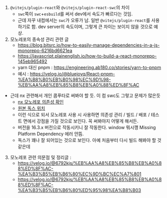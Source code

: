 1. `@vitejs/plugin-react`와 `@vitejs/plugin-react-swc`의 차이
   - `swc`쪽이 `swc`+`esbuild`를 써서 dev에서 속도가 빠르다는 것임.
   - 근데 자꾸 내컴에서는 `swc`가 오류가 남. 일반 `@vitejs/plugin-react`를 사용하기로 함. dev server의 속도이며, 그렇게 큰 차이는 보이지 않을 것으로 예상.
2. 모노레포의 종속성 관리 관련 글
   - https://blog.bitsrc.io/how-to-easily-manage-dependencies-in-a-js-monorepo-6216bd6621ea
   - https://javascript.plainenglish.io/how-to-build-a-react-monorepo-145eb965492
   - yarn 대신 pnpm : https://engineering.ab180.co/stories/yarn-to-pnpm
   - 예시 : https://velog.io/@bluejoyq/React-pnpm-%EA%B8%B0%EB%B0%98%EC%9D%98-%EB%AA%A8%EB%85%B8%EB%A0%88%ED%8F%AC

- 근데 nx 관련해서 개인 콤푸타로 써봐야 할 듯. 이 컴 swc도 그렇고 문제가 많은듯
  - [nx 모노레포 의존성 확인](https://nrwl-nx-examples-dep-graph.netlify.app/?focus=cart#/projects/all)
  - [원본 독스 위치](https://nx.dev/core-features/explore-graph)
  - 이런 식으로 되서 모노레포 사용 시 사용하면 의존성 관리 / 빌드 / 배포 / 테스트 면에서 강점을 가질 것으로 보인다. 꼭 써봐야지 어떻게 해서든.
  - 버전을 16.3.x 버전으로 작동시키니 잘 작동한다. window 뭐시깽 Missing Platform Dependency 에러 안뜸.
  - 독스가 꽤나 잘 되어있는 것으로 보인다. 아예 처음부터 다시 빌드 해봐야 할 것 같은데

3. 모노레포 관련 의문점 및 정리글 :
   - https://velog.io/@6792kjs/%EB%AA%A8%EB%85%B8%EB%A0%88%ED%8F%AC-%EA%B3%B5%EB%B6%80%EC%9D%BC%EC%A7%801
   - https://velog.io/@6792kjs/%EB%AA%A8%EB%85%B8%EB%A0%88%ED%8F%AC-%EA%B3%B5%EB%B6%80%ED%95%98%EA%B8%B03
